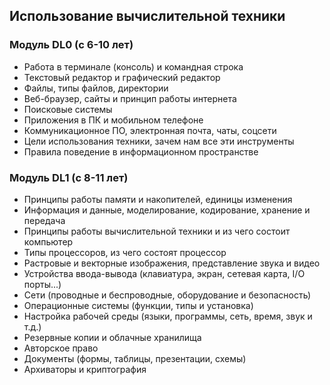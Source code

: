 ## Использование вычислительной техники

### Модуль DL0 (с 6-10 лет)

- Работа в терминале (консоль) и командная строка
- Текстовый редактор и графический редактор
- Файлы, типы файлов, директории
- Веб-браузер, сайты и принцип работы интернета
- Поисковые системы
- Приложения в ПК и мобильном телефоне
- Коммуникационное ПО, электронная почта, чаты, соцсети
- Цели использования техники, зачем нам все эти инструменты
- Правила поведение в информационном пространстве

### Модуль DL1 (с 8-11 лет)

- Принципы работы памяти и накопителей, единицы изменения
- Информация и данные, моделирование, кодирование, хранение и передача
- Принципы работы вычислительной техники и из чего состоит компьютер
- Типы процессоров, из чего состоят процессор
- Растровые и векторные изображения, представление звука и видео
- Устройства ввода-вывода (клавиатура, экран, сетевая карта, I/O порты...)
- Сети (проводные и беспроводные, оборудование и безопасность)
- Операционные системы (функции, типы и установка)
- Настройка рабочей среды (языки, программы, сеть, время, звук и т.д.)
- Резервные копии и облачные хранилища
- Авторское право
- Документы (формы, таблицы, презентации, схемы)
- Архиваторы и криптография
